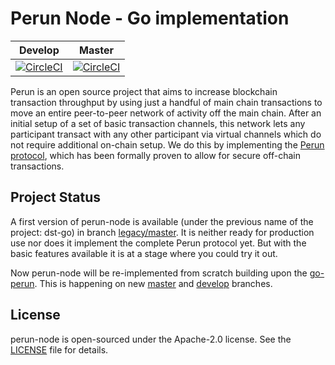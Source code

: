# Perun Node - Go implementation

| Develop | Master |
| :----: | :-----: |
| [![CircleCI](https://circleci.com/gh/direct-state-transfer/perun-node/tree/develop.svg?style=shield)](https://circleci.com/gh/direct-state-transfer/perun-node/tree/develop) | [![CircleCI](https://circleci.com/gh/direct-state-transfer/perun-node/tree/master.svg?style=shield)](https://circleci.com/gh/direct-state-transfer/perun-node/tree/master) |

Perun is an open source project that aims to increase blockchain transaction
throughput by using just a handful of main chain transactions to move an entire
peer-to-peer network of activity off the main chain.  After an initial setup of
a set of basic transaction channels, this network lets any participant transact
with any other participant via virtual channels which do not require additional
on-chain setup.  We do this by implementing the 
[Perun protocol](https://perun.network/), which has been formally proven to
allow for secure off-chain transactions.


## Project Status

A first version of perun-node is available (under the previous name of the
project: dst-go) in branch
[legacy/master](https://github.com/direct-state-transfer/perun-node/tree/legacy/master).
It is neither ready for production use nor does it implement the complete
Perun protocol yet. But with the basic features available it is at a stage
where you could try it out.

Now perun-node will be re-implemented from scratch building upon the
[go-perun](https://github.com/direct-state-transfer/go-perun). This is
happening on new
[master](https://github.com/direct-state-transfer/perun-node/tree/master) and
[develop](https://github.com/direct-state-transfer/perun-node/tree/develop)
branches.


## License

perun-node is open-sourced under the Apache-2.0 license. See the
[LICENSE](LICENSE) file for details.
